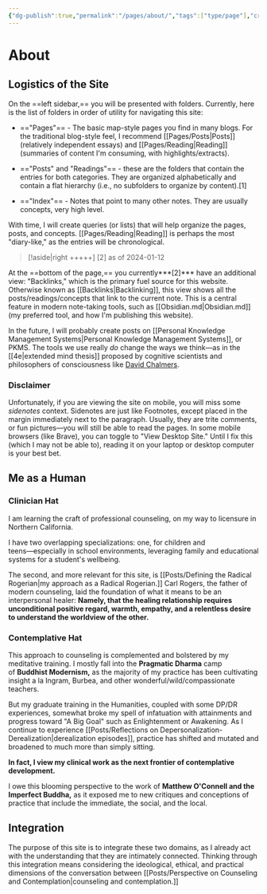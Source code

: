 ```yaml
---
{"dg-publish":true,"permalink":"/pages/about/","tags":["type/page"],"created":"2024-01-12T07:27:54.705-08:00","updated":"2024-01-15T21:02:32.591-08:00"}
---
```


# About

## Logistics of the Site
On the ==left sidebar,== you will be presented with folders. Currently, here is the list of folders in order of utility for navigating this site:

- =="Pages"== - The basic map-style pages you find in many blogs. For the traditional blog-style feel, I recommend [[Pages/Posts\|Posts]] (relatively independent essays) and [[Pages/Reading\|Reading]] (summaries of content I'm consuming, with highlights/extracts). 

- =="Posts" and "Readings"== - these are the folders that contain the entries for both categories. They are organized alphabetically and contain a flat hierarchy (i.e., no subfolders to organize by content).[1]
  
- =="Index"== - Notes that point to many other notes. They are usually concepts, very high level. 

With time, I will create queries (or lists) that will help organize the pages, posts, and concepts. [[Pages/Reading\|Reading]] is perhaps the most "diary-like," as the entries will be chronological. 

> [!aside|right +++++]
> [2] as of 2024-01-12

At the ==bottom of the page,== you currently***[2]*** have an additional view: "Backlinks," which is the primary fuel source for this website. Otherwise known as [[Backlinks\|Backlinking]], this view shows all the posts/readings/concepts that link to the current note. This is a central feature in modern note-taking tools, such as [[Obsidian.md\|Obsidian.md]] (my preferred tool, and how I'm publishing this website). 

In the future, I will probably create posts on [[Personal Knowledge Management Systems\|Personal Knowledge Management Systems]], or PKMS. The tools we use really *do* change the ways we think―as in the [[4e\|extended mind thesis]] proposed by cognitive scientists and philosophers of consciousness like [David Chalmers](https://en.wikipedia.org/wiki/David_Chalmers#Philosophy_of_mind). 

### Disclaimer
Unfortunately, if you are viewing the site on mobile, you will miss some *sidenotes* context. Sidenotes are just like Footnotes, except placed in the margin immediately next to the paragraph. Usually, they are trite comments, or fun pictures―you will still be able to read the pages. In some mobile browsers (like Brave), you can toggle to "View Desktop Site." Until I fix this (which I may not be able to), reading it on your laptop or desktop computer is your best bet.

## Me as a Human
### Clinician Hat
I am learning the craft of professional counseling, on my way to licensure in Northern California.  
  
I have two overlapping specializations: one, for children and teens―especially in school environments, leveraging family and educational systems for a student's wellbeing.  
  
The second, and more relevant for this site, is [[Posts/Defining the Radical Rogerian\|my approach as a Radical Rogerian.]] Carl Rogers, the father of modern counseling, laid the foundation of what it means to be an interpersonal healer: **Namely, that the healing relationship requires unconditional positive regard, warmth, empathy, and a relentless desire to understand the worldview of the other.**  
### Contemplative Hat
This approach to counseling is complemented and bolstered by my meditative training. I mostly fall into the **Pragmatic Dharma** camp of **Buddhist Modernism,** as the majority of my practice has been cultivating insight a la Ingram, Burbea, and other wonderful/wild/compassionate teachers.  
  
But my graduate training in the Humanities, coupled with some DP/DR experiences, somewhat broke my spell of infatuation with attainments and progress toward "A Big Goal" such as Enlightenment or Awakening. As I continue to experience [[Posts/Reflections on Depersonalization-Derealization\|derealization episodes]], practice has shifted and mutated and broadened to much more than simply sitting.  

**In fact, I view my clinical work as the next frontier of contemplative development.** 

I owe this blooming perspective to the work of **Matthew O'Connell and the Imperfect Buddha,** as it exposed me to new critiques and conceptions of practice that include the immediate, the social, and the local. 
## Integration
The purpose of this site is to integrate these two domains, as I already act with the understanding that they are intimately connected. Thinking through this integration means considering the ideological, ethical, and practical dimensions of the conversation between [[Posts/Perspective on Counseling and Contemplation\|counseling and contemplation.]]  
